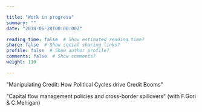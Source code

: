 ```yaml
---

title: "Work in progress"
summary: ""
date: "2018-06-28T00:00:00Z"

reading_time: false  # Show estimated reading time?
share: false  # Show social sharing links?
profile: false  # Show author profile?
comments: false  # Show comments?
weight: 110

---
```


"Manipulating Credit: How Political Cycles drive Credit Booms"

"Capital flow management policies and cross-border spillovers" (with F.Gori & C.Mehigan)
